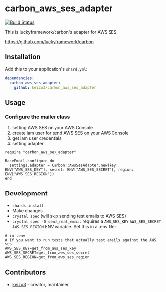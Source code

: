 # carbon_aws_ses_adapter

[![Build Status](https://travis-ci.org/keizo3/carbon_aws_ses_adapter.svg?branch=master)](https://travis-ci.org/keizo3/carbon_aws_ses_adapter)

This is luckyframework/carbon's adapter for AWS SES

https://github.com/luckyframework/carbon

## Installation

Add this to your application's `shard.yml`:

```yaml
dependencies:
  carbon_aws_ses_adapter:
    github: keizo3/carbon_aws_ses_adapter
```

## Usage

### Configure the mailer class

1. setting AWS SES on your AWS Console
2. create iam user for send AWS SES on your AWS Console
3. get iam user credentials
4. setting adapter
```crystal
require "carbon_aws_ses_adapter"

BaseEmail.configure do
  settings.adapter = Carbon::AwsSesAdapter.new(key: ENV["AWS_SES_KEY"], secret: ENV["AWS_SES_SECRET"], region: ENV["AWS_SES_REGION"])
end
```

## Development

* `shards install`
* Make changes
* `crystal spec` (will skip sending test emails to AWS SES)
* `crystal spec -D send_real_email` requires a `AWS_SES_KEY` `AWS_SES_SECRET` `AWS_SES_REGION` ENV variable. Set this in a .env file:

```
# in .env
# If you want to run tests that actually test emails against the AWS SES
AWS_SES_KEY=get_from_aws_ses_key
AWS_SES_SECRET=get_from_aws_ses_secret
AWS_SES_REGION=get_from_aws_ses_region

```

## Contributors

- [keizo3](https://github.com/keizo3) - creator, maintainer
